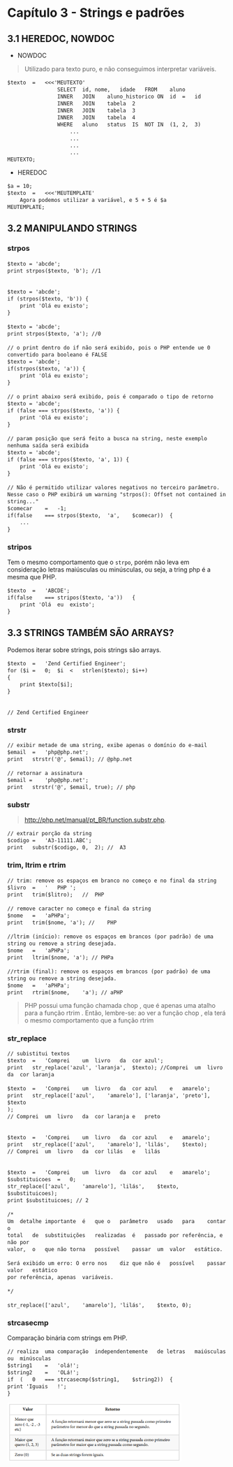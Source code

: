# Capítulo 3 - Strings	e	padrões

## 3.1	HEREDOC, NOWDOC

- NOWDOC
> Utilizado para texto puro, e não conseguimos interpretar variáveis.

``` 
$texto	=	<<<'MEUTEXTO'
				SELECT	id,	nome,	idade	FROM	aluno
				INNER	JOIN	aluno_historico	ON	id	=	id
				INNER	JOIN	tabela	2
				INNER	JOIN	tabela	3
				INNER	JOIN	tabela	4
				WHERE	aluno	status	IS	NOT	IN	(1,	2,	3)
					...
					...
					...
					...
MEUTEXTO;

```

- HEREDOC

``` 
$a = 10;
$texto	=	<<<'MEUTEMPLATE'
	Agora podemos utilizar a variável, e 5 + 5 é $a
MEUTEMPLATE;

```

## 3.2	MANIPULANDO STRINGS

### strpos

``` 
$texto = 'abcde';
print strpos($texto, 'b'); //1


$texto = 'abcde';
if (strpos($texto, 'b')) {
	print 'Olá eu existo';
}

$texto = 'abcde';
print strpos($texto, 'a'); //0

// o print dentro do if não será exibido, pois o PHP entende ue 0 convertido para booleano é FALSE
$texto = 'abcde';
if(strpos($texto, 'a')) {
	print 'Olá eu existo';
}

// o print abaixo será exibido, pois é comparado o tipo de retorno
$texto = 'abcde';
if (false === strpos($texto, 'a')) {
	print 'Olá eu existo';
}

// param posição que será feito a busca na string, neste exemplo nenhuma saída será exibida
$texto = 'abcde';
if (false === strpos($texto, 'a', 1)) {
	print 'Olá eu existo';
}

// Não é permitido utilizar valores negativos no terceiro parâmetro. Nesse caso o PHP exibirá um warning "strpos(): Offset not contained in string..."
$comecar	=	-1;
if(false	===	strpos($texto,	'a',	$comecar))	{
	...
}

```

### stripos
Tem o mesmo comportamento que o ```strpo```, porém não leva em consideração letras maiúsculas ou minúsculas, ou seja, a tring php é a mesma que PHP.

```
$texto	=	'ABCDE';
if(false	===	stripos($texto,	'a'))	{
	print 'Olá	eu	existo';
}
```

## 3.3	STRINGS	TAMBÉM	SÃO	ARRAYS?

Podemos iterar sobre strings, pois strings são arrays.

```
$texto	=	'Zend Certified	Engineer';
for	($i	=	0;	$i	<	strlen($texto);	$i++)
{
	print $texto[$i];
}


// Zend Certified Engineer
```

### strstr
```
// exibir metade de uma string, exibe apenas o domínio do e-mail
$email	=	'php@php.net';
print	strstr('@',	$email); // @php.net

// retornar a assinatura
$email =	'php@php.net';
print	strstr('@',	$email,	true); // php
```

### substr
> http://php.net/manual/pt_BR/function.substr.php.
```
// extrair porção da string
$codigo =	'A3-11111.ABC';
print	substr($codigo,	0,	2);	//	A3
```

### trim,	ltrim	e	rtrim
```
// trim: remove os espaços em branco no começo e no final da string
$livro	=	'	PHP	';
print	trim($litro);	//	PHP

// remove caracter no começo e final da string
$nome	=	'aPHPa';
print	trim($nome,	'a'); //	PHP

//ltrim (início): remove os espaços em brancos (por padrão) de uma string ou remove a string desejada.
$nome	=	'aPHPa';
print	ltrim($nome, 'a'); // PHPa

//rtrim (final): remove os espaços em brancos (por padrão) de uma string ou remove a string desejada.
$nome	=	'aPHPa';
print	rtrim($nome,	'a'); // aPHP

```

> PHP	 possui	 uma	função	 chamada	 	chop	,	 que	 é	 apenas	 uma
atalho	para	a	função		rtrim	.	Então,	lembre-se:	ao	ver	a	função
chop	 ,	 ela	 terá	 o	 mesmo	 comportamento	 que	 a	 função
rtrim

### str_replace
```
// subistitui textos
$texto	=	'Comprei	um	livro	da	cor	azul';
print	str_replace('azul',	'laranja',	$texto); //Comprei	um	livro	da	cor	laranja

$texto	=	'Comprei	um	livro	da	cor	azul	e	amarelo';
print	str_replace(['azul',	'amarelo'],	['laranja',	'preto'],	$texto
);
// Comprei	um	livro	da	cor	laranja	e	preto


$texto	=	'Comprei	um	livro	da	cor	azul	e	amarelo';
print	str_replace(['azul',	'amarelo'],	'lilás',	$texto);
// Comprei	um	livro	da	cor	lilás	e	lilás


$texto	=	'Comprei	um	livro	da	cor	azul	e	amarelo';
$substituicoes	=	0;
str_replace(['azul',	'amarelo'],	'lilás',	$texto,	$substituicoes);
print $substituicoes; // 2

/*
Um	detalhe	importante	é	que	o	parâmetro	usado	para	contar	o
total	de	substituições	realizadas	é	passado	por	referência,	e	não	por
valor,	o	que	não	torna	possível	passar	um	valor	estático.

Será exibido um erro: O	erro nos	diz	que	não	é	possível	passar	valor	estático
por	referência,	apenas	variáveis.

*/

str_replace(['azul',	'amarelo'],	'lilás',	$texto,	0);

```

### strcasecmp
Comparação	 binária	 com	 strings	 em	 PHP.
```
// realiza	uma	comparação	independentemente	de letras	maiúsculas	ou	minúsculas
$string1	=	'olá!';
$string2	=	'OLá!';
if	(	0	===	strcasecmp($string1,	$string2))	{
print 'Iguais	!';
}
```

<img src="https://github.com/karenyov/certificacaoPHP/blob/main/img/3.3%20-%20Strings%20-%201.png" width="400">
 